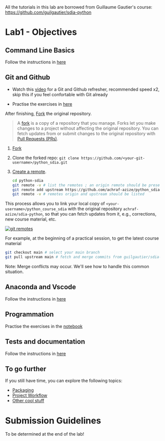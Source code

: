 All the tutorials in this lab are borrowed from Guillaume Gautier's course: https://github.com/guilgautier/sdia-python

# Lab1 - Objectives

## Command Line Basics 

Follow the instructions in [here](notes/command-line.md)

## Git and Github

- Watch this [video](https://www.youtube.com/watch?v=RGOj5yH7evk) for a Git and Github refresher, recommended speed x2, skip this if you feel confortable with Git already

- Practise the exercises in [here](notes/version-control.md)

After finishing, [Fork](https://github.com/achraf-azize/python_sdia/fork) the original repository.

> A [fork](https://docs.github.com/en/github/collaborating-with-pull-requests/working-with-forks/about-forks) is a copy of a repository that you manage.
> Forks let you make changes to a project without affecting the original repository.
> You can fetch updates from or submit changes to the original repository with [Pull Requests (PRs)](https://github.com/achraf-azize/python_sdia/pulls).

1. [Fork](https://github.com/achraf-azize/python_sdia/fork)
2. Clone the forked repo: `git clone https://github.com/<your-git-username>/python_sdia.git`
3. [Create a remote](https://docs.github.com/en/github/collaborating-with-pull-requests/working-with-forks/configuring-a-remote-for-a-fork).

    ```bash
    cd python-sdia
    git remote -v # list the remotes ; an origin remote should be present
    git remote add upstream https://github.com/achraf-azize/python_sdia.git
    git remote -v # remotes origin and upstream should be listed
    ```

This process allows you to link your local copy of `<your-username>/python_course_sdia` with the original repository `achraf-azize/sdia-python`, so that you can fetch updates from it, e.g., corrections, new course material, etc.

[![git remotes](https://www.tomasbeuzen.com/post/git-fork-branch-pull/featured_hud478d74d48d19bfd1c1c03fc398c8033_312322_720x0_resize_lanczos_2.png)](https://www.tomasbeuzen.com/post/git-fork-branch-pull/)

For example, at the beginning of a practical session, to get the latest course material

```bash
git checkout main # select your main branch
git pull upstream main # fetch and merge commits from guilgautier/sdia-python
```

Note: Merge conflicts may occur. We'll see how to handle this common situation.

## Anaconda and Vscode

Follow the instructions in [here](notes/anaconda-vscode.md)

## Programmation

Practise the exercises in the [notebook](lab1.ipynb)

## Tests and documentation

Follow the instructions in [here](notes/tests-documentation.md)

## To go further

If you still have time, you can explore the following topics:
- [Packaging](notes/packaging.md)
- [Project Workflow](notes/project-workflow.md)
- [Other cool stuff](notes/to-go-further.md)


# Submission Guidelines

To be determined at the end of the lab!

